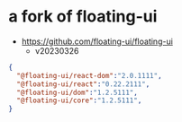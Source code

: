 # a fork of floating-ui
- https://github.com/floating-ui/floating-ui
  - v20230326

```JSON
{
  "@floating-ui/react-dom":"2.0.1111",
  "@floating-ui/react":"0.22.2111",
  "@floating-ui/dom":"1.2.5111",
  "@floating-ui/core":"1.2.5111",
}
```
